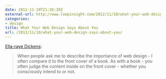 ```yaml
---
date: 2012-11-10T21:26:39Z
external-url: http://www.loopinsight.com/2012/11/10/what-your-web-design-says-about-you/
categories:
- design
title: What Your Web Design Says About You
url: /2012/11/10/what-your-web-design-says-about-you/
---
```


[Ella-raye Dickens](http://www.loopinsight.com/2012/11/10/what-your-web-design-says-about-you/):

> When people ask me to describe the importance of web design - I often compare it to the front cover of a book. As with a book - you often judge the content inside on the front cover - whether you consciously intend to or not.
